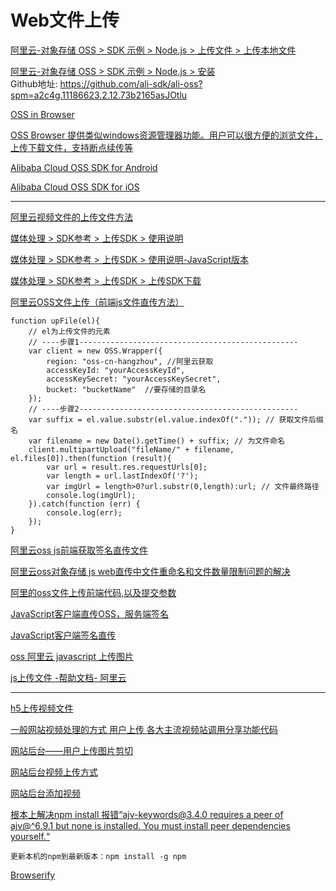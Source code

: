 Web文件上传
===

[阿里云-对象存储 OSS > SDK 示例 > Node.js > 上传文件 > 上传本地文件](https://help.aliyun.com/document_detail/111265.html?spm=a2c4g.11186623.2.7.369a2778Bg9mOB#concept-uxl-2vb-dhb)  

[阿里云-对象存储 OSS > SDK 示例 > Node.js > 安装](https://help.aliyun.com/document_detail/32068.html?spm=a2c4g.11186623.2.7.1e6b77a3vmDt0E#concept-32068-zh)  
Github地址: https://github.com/ali-sdk/ali-oss?spm=a2c4g.11186623.2.12.73b2165asJOtlu

[OSS in Browser](https://github.com/ali-sdk/ali-oss/tree/master/example)  

[OSS Browser 提供类似windows资源管理器功能。用户可以很方便的浏览文件，上传下载文件，支持断点续传等](https://github.com/luozhang002/oss-browser)  

[Alibaba Cloud OSS SDK for Android](https://github.com/luozhang002/aliyun-oss-android-sdk)  

[Alibaba Cloud OSS SDK for iOS](https://github.com/luozhang002/aliyun-oss-ios-sdk)  

------------

[阿里云视频文件的上传文件方法](https://help.aliyun.com/knowledge_detail/50618.html?spm=5176.2000002.0.0.6e653106qiibI2)  

[媒体处理 > SDK参考 > 上传SDK > 使用说明](https://help.aliyun.com/document_detail/48467.html?spm=a2c4g.11186623.2.19.3244501cXqwTpr)  

[媒体处理 > SDK参考 > 上传SDK > 使用说明-JavaScript版本](https://help.aliyun.com/document_detail/48471.html?spm=a2c4g.11186623.2.11.5fc64112ZeW4QR#concept-rk5-pv5-y2b)  

[媒体处理 > SDK参考 > 上传SDK > 上传SDK下载](https://help.aliyun.com/document_detail/48501.html?spm=a2c4g.11186623.2.11.1a785972y7vGjM#concept-k1z-vkv-y2b)  

[阿里云OSS文件上传（前端js文件直传方法）](https://blog.csdn.net/weixin_37626925/article/details/91360197)  
~~~
function upFile(el){
    // el为上传文件的元素
    // ----步骤1-------------------------------------------------
    var client = new OSS.Wrapper({
        region: "oss-cn-hangzhou", //阿里云获取
        accessKeyId: "yourAccessKeyId",
        accessKeySecret: "yourAccessKeySecret",
        bucket: "bucketName"  //要存储的目录名
    });
    // ----步骤2-------------------------------------------------
    var suffix = el.value.substr(el.value.indexOf(".")); // 获取文件后缀名
    var filename = new Date().getTime() + suffix; // 为文件命名
    client.multipartUpload("fileName/" + filename, el.files[0]).then(function (result){
        var url = result.res.requestUrls[0];
        var length = url.lastIndexOf('?');
        var imgUrl = length>0?url.substr(0,length):url; // 文件最终路径
        console.log(imgUrl);
    }).catch(function (err) {
        console.log(err);
    });
}
~~~

[阿里云oss js前端获取签名直传文件](https://blog.csdn.net/hch15112345824/article/details/78547190)  

[阿里云oss对象存储 js web直传中文件重命名和文件数量限制问题的解决](https://blog.csdn.net/qq_30377913/article/details/76571916)  

[阿里的oss文件上传前端代码,以及提交参数](https://blog.csdn.net/tomMMMMMMMMMMM/article/details/81001874)  

[JavaScript客户端直传OSS，服务端签名](https://blog.csdn.net/Vue2018/article/details/84322889)  

[JavaScript客户端签名直传](https://help.aliyun.com/document_detail/31925.html#concept-frd-4gy-5db)  

[oss 阿里云 javascript 上传图片](https://blog.csdn.net/shidewen1125/article/details/53442820)  

[js上传文件 -帮助文档- 阿里云](https://help.aliyun.com/wordpower/610868-1.html)  


-----------------

[h5上传视频文件](https://www.cnblogs.com/huiseshijie/p/8479536.html)  

[一般网站视频处理的方式 用户上传 各大主流视频站调用分享功能代码](https://blog.csdn.net/qq_27905477/article/details/80616416)  

[网站后台——用户上传图片剪切](https://blog.csdn.net/RZ_J9pp/article/details/89761873)  

[网站后台视频上传方式](https://jingyan.baidu.com/article/59703552d0a5918fc007409e.html)  

[网站后台添加视频](https://segmentfault.com/q/1010000010191583)  




[根本上解决npm install 报错“ajv-keywords@3.4.0 requires a peer of ajv@^6.9.1 but none is installed. You must install peer dependencies yourself.“](https://www.cnblogs.com/yalong/p/10406190.html)  
~~~
更新本机的npm到最新版本：npm install -g npm
~~~


[Browserify](https://www.jianshu.com/p/8d8b8752d8a0)  



